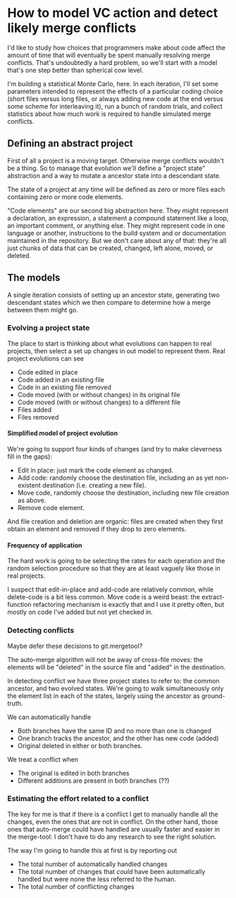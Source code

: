 # How to model VC action and detect likely merge conflicts

I'd like to study how choices that programmers make about code affect
the amount of time that will eventually be spent manually resolving
merge conflicts. That's undoubtedly a hard problem, so we'll start with
a model that's one step better than spherical cow level.

I'm building a statistical Monte Carlo, here. In each iteration, I'll
set some parameters intended to represent the effects of a particular
coding choice (short files versus long files, or always adding new code
at the end versus some scheme for interleaving it), run a bunch of
random trials, and collect statistics about how much work is required to
handle simulated merge conflicts.

## Defining an abstract project

First of all a project is a moving target. Otherwise merge conflicts
wouldn't be a thing. So to manage that evolution we'll define a "project
state" abstraction and a way to mutate a ancestor state into a descendant state.

The state of a project at any time will be defined as zero or more files
each containing zero or more code elements.

"Code elements" are our second big abstraction here. They might
represent a declaration, an expression, a statement a compound statement
like a loop, an important comment, or anything else. They might
represent code in one language or another, instructions to the build
system and or documentation maintained in the repository. But we don't
care about any of that: they're all just chunks of data that can be
created, changed, left alone, moved, or deleted.

## The models

A single iteration consists of setting up an ancestor state, generating two
descendant states which we then compare to determine how a merge between
them might go.

### Evolving a project state

The place to start is thinking about what evolutions can happen to real
projects, then select a set up changes in out model to represent them.
Real project evolutions can see

* Code edited in place
* Code added in an existing file
* Code in an existing file removed
* Code moved (with or without changes) in its original file
* Code moved (with or without changes) to a different file
* Files added
* Files removed

#### Simplified model of project evolution

We're going to support four kinds of changes (and try to make cleverness
fill in the gaps):

* Edit in place: just mark the code element as changed.
* Add code: randomly choose the destination file, including an as yet
  non-existent destination (i.e. creating a new file).
* Move code, randomly choose the destination, including new file
  creation as above.
* Remove code element.

And file creation and deletion are organic: files are created when they
first obtain an element and removed if they drop to zero elements.

#### Frequency of application

The hard work is going to be selecting the rates for each operation and
the random selection procedure so that they are at least vaguely like
those in real projects.

I suspect that edit-in-place and add-code are relatively common, while
delete-code is a bit less common. Move code is a weird beast: the
extract-function refactoring mechanism is exactly that and I use it
pretty often, but mostly on code I've added but not yet checked in.

### Detecting conflicts

Maybe defer these decisions to git.mergetool?

The auto-merge algorithm will not be away of cross-file moves: the
elements will be "deleted" in the source file and "added" in the
destination.

In detecting conflict we have three project states to refer to: the
common ancestor, and two evolved states. We're going to walk
simultaneously only the element list in each of the states, largely
using the ancestor as ground-truth. 

We can automatically handle

* Both branches have the same ID and no more than one is changed
* One branch tracks the ancestor, and the other has new code (added)
* Original deleted in either or both branches.

We treat a conflict when

* The original is edited in both branches
* Different additions are present in both branches (??)


### Estimating the effort related to a conflict

The key for me is that if there is a conflict I get to manually handle
all the changes, even the ones that are not in conflict. On the other
hand, those ones that auto-merge could have handled are usually faster
and easier in the merge-tool: I don't have to do any research to see
the right solution.

The way I'm going to handle this at first is by reporting out

* The total number of automatically handled changes
* The total number of changes that _could_ have been automatically
  handled but were none the less referred to the human.
* The total number of conflicting changes 
